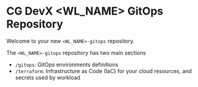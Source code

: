 # CG DevX <WL_NAME> GitOps Repository

Welcome to your new `<WL_NAME>-gitops` repository.

The `<WL_NAME>-gitops` repository has two main sections

- `/gitops`: GitOps environments definitions
- `/terraform`: Infrastructure as Code (IaC) for your cloud resources, and secrets used by workload

